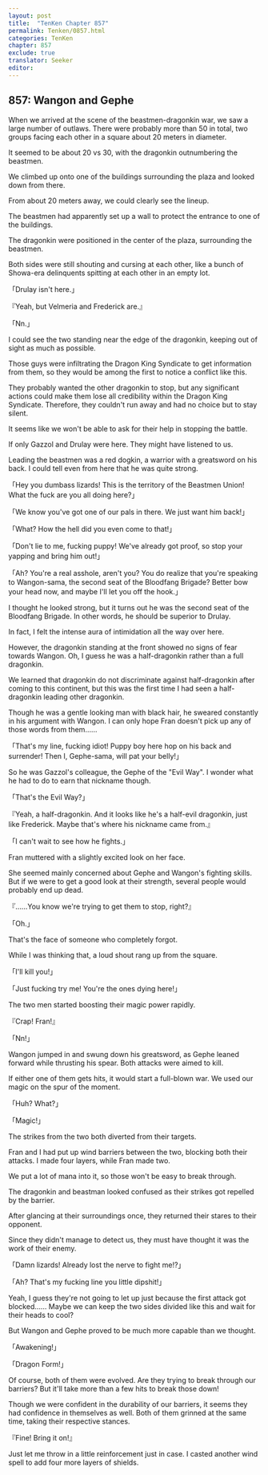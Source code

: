 ```yaml
---
layout: post
title:  "TenKen Chapter 857"
permalink: Tenken/0857.html
categories: TenKen
chapter: 857
exclude: true
translator: Seeker
editor: 
---
```

<h2>857: Wangon and Gephe</h2>

When we arrived at the scene of the beastmen-dragonkin war, we saw a large number of outlaws. There were probably more than 50 in total, two groups facing each other in a square about 20 meters in diameter.

It seemed to be about 20 vs 30, with the dragonkin outnumbering the beastmen.

We climbed up onto one of the buildings surrounding the plaza and looked down from there.

From about 20 meters away, we could clearly see the lineup.

The beastmen had apparently set up a wall to protect the entrance to one of the buildings.

The dragonkin were positioned in the center of the plaza, surrounding the beastmen.

Both sides were still shouting and cursing at each other, like a bunch of Showa-era delinquents spitting at each other in an empty lot.

「Drulay isn't here.」

『Yeah, but Velmeria and Frederick are.』

「Nn.」

I could see the two standing near the edge of the dragonkin, keeping out of sight as much as possible.

Those guys were infiltrating the Dragon King Syndicate to get information from them, so they would be among the first to notice a conflict like this.

They probably wanted the other dragonkin to stop, but any significant actions could make them lose all credibility within the Dragon King Syndicate. Therefore, they couldn't run away and had no choice but to stay silent.

It seems like we won't be able to ask for their help in stopping the battle.

If only Gazzol and Drulay were here. They might have listened to us.

Leading the beastmen was a red dogkin, a warrior with a greatsword on his back. I could tell even from here that he was quite strong.

「Hey you dumbass lizards! This is the territory of the Beastmen Union! What the fuck are you all doing here?」

「We know you've got one of our pals in there. We just want him back!」

「What? How the hell did you even come to that!」

「Don't lie to me, fucking puppy! We've already got proof, so stop your yapping and bring him out!」

「Ah? You're a real asshole, aren't you? You do realize that you're speaking to Wangon-sama, the second seat of the Bloodfang Brigade? Better bow your head now, and maybe I'll let you off the hook.」

I thought he looked strong, but it turns out he was the second seat of the Bloodfang Brigade. In other words, he should be superior to Drulay.

In fact, I felt the intense aura of intimidation all the way over here.

However, the dragonkin standing at the front showed no signs of fear towards Wangon. Oh, I guess he was a half-dragonkin rather than a full dragonkin.

We learned that dragonkin do not discriminate against half-dragonkin after coming to this continent, but this was the first time I had seen a half-dragonkin leading other dragonkin.

Though he was a gentle looking man with black hair, he sweared constantly in his argument with Wangon. I can only hope Fran doesn't pick up any of those words from them……

「That's my line, fucking idiot! Puppy boy here hop on his back and surrender! Then I, Gephe-sama, will pat your belly!」

So he was Gazzol's colleague, the Gephe of the "Evil Way". I wonder what he had to do to earn that nickname though.

「That's the Evil Way?」

『Yeah, a half-dragonkin. And it looks like he's a half-evil dragonkin, just like Frederick. Maybe that's where his nickname came from.』

「I can't wait to see how he fights.」

Fran muttered with a slightly excited look on her face.

She seemed mainly concerned about Gephe and Wangon's fighting skills. But if we were to get a good look at their strength, several people would probably end up dead.

『……You know we're trying to get them to stop, right?』

「Oh.」

That's the face of someone who completely forgot.

While I was thinking that, a loud shout rang up from the square.

「I'll kill you!」

「Just fucking try me! You're the ones dying here!」

The two men started boosting their magic power rapidly.

『Crap! Fran!』

「Nn!」

Wangon jumped in and swung down his greatsword, as Gephe leaned forward while thrusting his spear. Both attacks were aimed to kill.

If either one of them gets hits, it would start a full-blown war. We used our magic on the spur of the moment.

「Huh? What?」

「Magic!」

The strikes from the two both diverted from their targets.

Fran and I had put up wind barriers between the two, blocking both their attacks. I made four layers, while Fran made two.

We put a lot of mana into it, so those won't be easy to break through.

The dragonkin and beastman looked confused as their strikes got repelled by the barrier.

After glancing at their surroundings once, they returned their stares to their opponent.

Since they didn't manage to detect us, they must have thought it was the work of their enemy.

「Damn lizards! Already lost the nerve to fight me!?」

「Ah? That's my fucking line you little dipshit!」

Yeah, I guess they're not going to let up just because the first attack got blocked…… Maybe we can keep the two sides divided like this and wait for their heads to cool?

But Wangon and Gephe proved to be much more capable than we thought.

「Awakening!」

「Dragon Form!」

Of course, both of them were evolved. Are they trying to break through our barriers? But it'll take more than a few hits to break those down!

Though we were confident in the durability of our barriers, it seems they had confidence in themselves as well. Both of them grinned at the same time, taking their respective stances.

『Fine! Bring it on!』

Just let me throw in a little reinforcement just in case. I casted another wind spell to add four more layers of shields.




